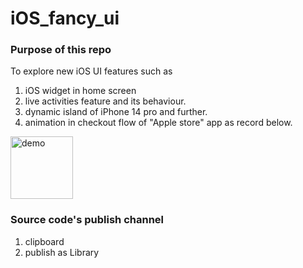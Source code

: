 # iOS_fancy_ui


### Purpose of this repo
To explore new iOS UI features such as  
1. iOS widget in home screen
1. live activities feature and its behaviour.
1. dynamic island of iPhone 14 pro and further.
1. animation in checkout flow of "Apple store" app as record below.

<img width="100" alt="demo" src="https://user-images.githubusercontent.com/17498546/213407804-b30da7af-141e-4009-bc08-d06563028838.MP4">




### Source code's publish channel
1. clipboard
1. publish as Library 




